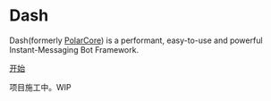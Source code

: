 # Dash

Dash(formerly [PolarCore](https://github.com/saltedfishclub/PolarCore)) is a performant, easy-to-use and powerful
Instant-Messaging Bot Framework.

[开始](./docs/Getting_Started.md)

项目施工中。WIP